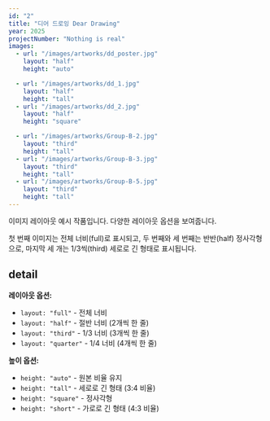 ```yaml
---
id: "2"
title: "디어 드로잉 Dear Drawing"
year: 2025
projectNumber: "Nothing is real"
images:
  - url: "/images/artworks/dd_poster.jpg"
    layout: "half"
    height: "auto"

  - url: "/images/artworks/dd_1.jpg"
    layout: "half"
    height: "tall"
  - url: "/images/artworks/dd_2.jpg"
    layout: "half"
    height: "square"

  - url: "/images/artworks/Group-B-2.jpg"
    layout: "third"
    height: "tall"
  - url: "/images/artworks/Group-B-3.jpg"
    layout: "third"
    height: "tall"
  - url: "/images/artworks/Group-B-5.jpg"
    layout: "third"
    height: "tall"
---
```


이미지 레이아웃 예시 작품입니다. 다양한 레이아웃 옵션을 보여줍니다.

첫 번째 이미지는 전체 너비(full)로 표시되고, 두 번째와 세 번째는 반반(half) 정사각형으로, 마지막 세 개는 1/3씩(third) 세로로 긴 형태로 표시됩니다.

## detail

**레이아웃 옵션:**
- `layout: "full"` - 전체 너비
- `layout: "half"` - 절반 너비 (2개씩 한 줄)
- `layout: "third"` - 1/3 너비 (3개씩 한 줄)
- `layout: "quarter"` - 1/4 너비 (4개씩 한 줄)

**높이 옵션:**
- `height: "auto"` - 원본 비율 유지
- `height: "tall"` - 세로로 긴 형태 (3:4 비율)
- `height: "square"` - 정사각형
- `height: "short"` - 가로로 긴 형태 (4:3 비율)
